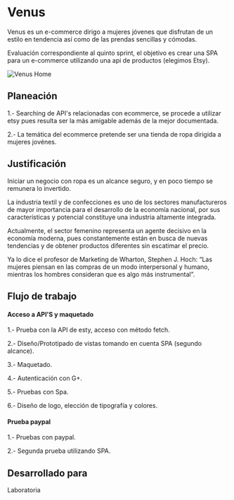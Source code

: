 # Venus
Venus es un e-commerce dirigo a mujeres jóvenes que disfrutan de un estilo en tendencia así como de las prendas sencillas y cómodas.

Evaluación correspondiente al quinto sprint, el objetivo es crear una SPA para un e-commerce utilizando una api de productos (elegimos Etsy).

![Venus Home](https://user-images.githubusercontent.com/32860789/38183846-1225a70c-3609-11e8-8526-b2d1d9cf5c52.png)

## Planeación
1.- Searching de API's relacionadas con ecommerce, se procede a utilizar etsy pues resulta ser la más amigable además de la mejor documentada.

2.- La temática del ecommerce pretende ser una tienda de ropa dirigida a mujeres jovénes.

## Justificación
Iniciar un negocio con ropa es un alcance seguro, y en poco tiempo se remunera lo invertido.

La industria textil y de confecciones es uno de los sectores manufactureros de mayor importancia para el desarrollo de la economía nacional, por sus características y potencial constituye una industria altamente integrada.

Actualmente, el sector femenino representa un agente decisivo en la economía moderna, pues constantemente están en busca de nuevas tendencias y de obtener productos diferentes sin escatimar el precio. 

Ya lo dice el profesor de Marketing de Wharton, Stephen J. Hoch: “Las mujeres piensan en las compras de un modo interpersonal y humano, mientras los hombres consideran que es algo más instrumental”.

## Flujo de trabajo
#### Acceso a API'S y maquetado
1.- Prueba con la API de esty, acceso con método fetch.

2.- Diseño/Prototipado de vistas tomando en cuenta SPA (segundo alcance).

3.- Maquetado.

4.- Autenticación con G+.

5.- Pruebas con Spa.

6.- Diseño de logo, elección de tipografía y colores.

#### Prueba paypal
1.- Pruebas con paypal.

2.- Segunda prueba utilizando SPA.

## Desarrollado para
Laboratoria